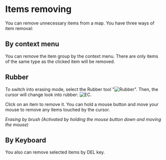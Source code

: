 # Items removing

You can remove unnecessary items from a map. You have three ways of item removal:

## By context menu

You can remove the item group by the context menu. There are only items of the
same type as the clicked item will be removed.


## Rubber

To switch into erasing mode, select the Rubber tool "![Rubber](screenshots/LevelEditing/rubber.png)".
Then, the cursor will change look into rubber: ![EC](screenshots/LevelEditing/cur_rubber.png).

Click on an item to remove it. You can hold a mouse button and move your mouse
to remove any items touched by the cursor.

_Erasing by brush (Activated by holding the mouse button down and moving the mouse)_

<ImageZoom
  alt="Removing_brush"
  url="screenshots/LevelEditing/Removing_brush.png"
  width="200px"
  :border="true"
/>

## By Keyboard

You also can remove selected items by DEL key.
